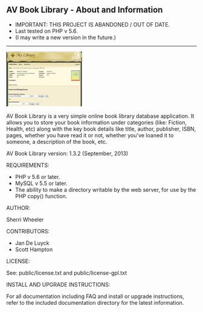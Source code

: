 AV Book Library - About and Information
--------------------------------------------------------------------------------------

* IMPORTANT: THIS PROJECT IS ABANDONED / OUT OF DATE.
* Last tested on PHP v 5.6.
* (I may write a new version in the future.)

---

<img src="documentation/avbooklibrary.jpg" border="0" />

AV Book Library is a very simple online book library database application. It allows you to store your book information under categories (like: Fiction, Health, etc) along with the key book details like title, author, publisher, ISBN, pages, whether you have read it or not, whether you've loaned it to someone, a description of the book, etc.

AV Book Library version: 1.3.2 (September, 2013)


REQUIREMENTS:

- PHP v 5.6 or later.
- MySQL v 5.5 or later.
- The ability to make a directory writable by the web server, for use by the PHP copy() function.


AUTHOR:

Sherri Wheeler


CONTRIBUTORS:

- Jan De Luyck
- Scott Hampton


LICENSE:

See: public/license.txt and public/license-gpl.txt


INSTALL AND UPGRADE INSTRUCTIONS:

For all documentation including FAQ and install or upgrade instructions, refer to the included documentation directory for the latest information.

